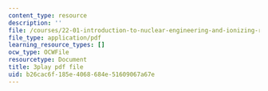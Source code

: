 ```yaml
---
content_type: resource
description: ''
file: /courses/22-01-introduction-to-nuclear-engineering-and-ionizing-radiation-fall-2016/b26cac6f185e4068684e51609067a67e_CjZjVUWMEz0.pdf
file_type: application/pdf
learning_resource_types: []
ocw_type: OCWFile
resourcetype: Document
title: 3play pdf file
uid: b26cac6f-185e-4068-684e-51609067a67e
---
```

